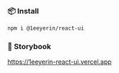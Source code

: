 ### 📦 Install

```bash
npm i @1eeyerin/react-ui
```

### 🎨 Storybook

https://1eeyerin-react-ui.vercel.app
